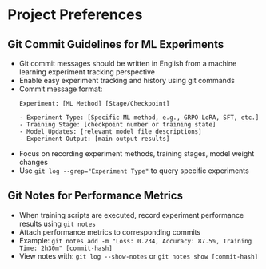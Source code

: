 # Project Preferences

## Git Commit Guidelines for ML Experiments
- Git commit messages should be written in English from a machine learning experiment tracking perspective
- Enable easy experiment tracking and history using git commands
- Commit message format:
  ```
  Experiment: [ML Method] [Stage/Checkpoint]
  
  - Experiment Type: [Specific ML method, e.g., GRPO LoRA, SFT, etc.]
  - Training Stage: [checkpoint number or training state]
  - Model Updates: [relevant model file descriptions]
  - Experiment Output: [main output results]
  ```
- Focus on recording experiment methods, training stages, model weight changes
- Use `git log --grep="Experiment Type"` to query specific experiments

## Git Notes for Performance Metrics
- When training scripts are executed, record experiment performance results using `git notes`
- Attach performance metrics to corresponding commits
- Example: `git notes add -m "Loss: 0.234, Accuracy: 87.5%, Training Time: 2h30m" [commit-hash]`
- View notes with: `git log --show-notes` or `git notes show [commit-hash]`